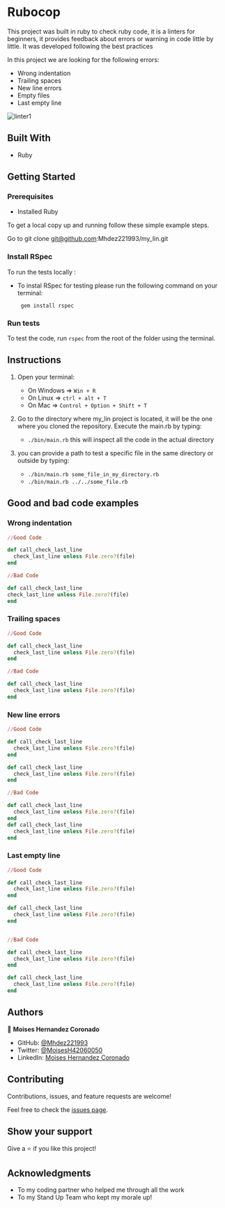 # Rubocop

This project was built in ruby to check ruby code, it is a linters for beginners, it provides feedback about errors or warning in code little by little.
It was developed following the best practices

In this project we are looking for the following errors:

   - Wrong indentation
   - Trailing spaces   
   - New line errors
   - Empty files
   - Last empty line
   
![linter1](https://user-images.githubusercontent.com/67757001/165179584-371a4314-504f-46f2-baa4-60171ede1667.jpeg)


## Built With
- Ruby

## Getting Started
### Prerequisites
   - Installed Ruby

To get a local copy up and running follow these simple example steps.

Go to  git clone git@github.com:Mhdez221993/my_lin.git


### Install RSpec

To run the tests locally :

- To instal RSpec for testing please run the following command on your terminal:

   ` gem install rspec`

### Run tests

To test the code, run  `rspec`  from the root of the folder using the terminal.

## Instructions

1) Open your terminal:
    - On Windows => <code>Win + R</code>
    - On Linux => <code>ctrl + alt + T</code>
    - On Mac => <code>Control + Option + Shift + T</code>

2) Go to the directory where my_lin project is located, it will be the one where you cloned the repository. Execute the main.rb by typing:
    - <code>./bin/main.rb</code> this will inspect all the code in the actual directory

3) you can provide a path to test a specific file in the same directory or outside by typing:
    - `./bin/main.rb some_file_in_my_directory.rb`
    - `./bin/main.rb ../../some_file.rb` 


##  Good and bad code examples

### Wrong indentation
~~~ruby
//Good Code

def call_check_last_line
  check_last_line unless File.zero?(file)
end

//Bad Code

def call_check_last_line
check_last_line unless File.zero?(file)
end
~~~

### Trailing spaces
~~~ruby
//Good Code

def call_check_last_line
  check_last_line unless File.zero?(file)
end

//Bad Code

def call_check_last_line
  check_last_line unless File.zero?(file)  
end
~~~

### New line errors
~~~ruby
//Good Code

def call_check_last_line
  check_last_line unless File.zero?(file)
end

def call_check_last_line
  check_last_line unless File.zero?(file)
end

//Bad Code

def call_check_last_line
  check_last_line unless File.zero?(file)  
end
def call_check_last_line
  check_last_line unless File.zero?(file)
end
~~~


### Last empty line
~~~ruby
//Good Code

def call_check_last_line
  check_last_line unless File.zero?(file)
end

def call_check_last_line
  check_last_line unless File.zero?(file)
end


//Bad Code

def call_check_last_line
  check_last_line unless File.zero?(file)  
end

def call_check_last_line
  check_last_line unless File.zero?(file)
end
~~~


## Authors
👤 **Moises Hernandez Coronado** 

- GitHub: [@Mhdez221993](https://github.com/Mhdez221993) 
- Twitter: [@MoisesH42060050](https://twitter.com/MoisesH42060050) 
- LinkedIn: [Moises Hernandez Coronado](https://www.linkedin.com/in/moises-hernandez-9bbb17145/) 

## Contributing

Contributions, issues, and feature requests are welcome!

Feel free to check the [issues page](https://github.com/Mhdez221993/my_lin/issues).

## Show your support

Give a ⭐️ if you like this project!

## Acknowledgments

- To my coding partner who helped me through all the work
- To my Stand Up Team who kept my morale up!
